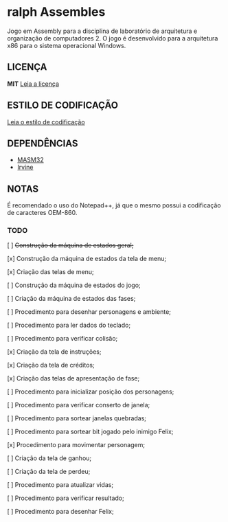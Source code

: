 # ralph Assembles
Jogo em Assembly para a disciplina de laboratório de arquitetura e organização de computadores 2. O jogo é desenvolvido para a arquitetura x86 para o sistema operacional Windows.

## LICENÇA
**MIT** [Leia a licença](LICENSE)

## ESTILO DE CODIFICAÇÃO
[Leia o estilo de codificação](CODE-STYLE.md)

## DEPENDÊNCIAS
* [MASM32](http://www.masm32.com/)
* [Irvine](http://kipirvine.com/asm/)

## NOTAS
É recomendado o uso do Notepad++, já que o mesmo possui a codificação de caracteres OEM-860.


### TODO
[ ] ~~Construção da máquina de estados geral;~~

[x] Construção da máquina de estados da tela de menu;

[x] Criação das telas de menu;

[ ] Construção da máquina de estados do jogo;

[ ] Criação da máquina de estados das fases;

[ ] Procedimento para desenhar personagens e ambiente;

[ ] Procedimento para ler dados do teclado;

[ ] Procedimento para verificar colisão;

[x] Criação da tela de instruções;

[x] Criação da tela de créditos;

[x] Criação das telas de apresentação de fase;

[ ] Procedimento para inicializar posição dos personagens;

[ ] Procedimento para verificar conserto de janela;

[ ] Procedimento para sortear janelas quebradas;

[ ] Procedimento para sortear bit jogado pelo inimigo Felix;

[x] Procedimento para movimentar personagem;

[ ] Criação da tela de ganhou;

[ ] Criação da tela de perdeu;

[ ] Procedimento para atualizar vidas;

[ ] Procedimento para verificar resultado;

[ ] Procedimento para desenhar Felix;
